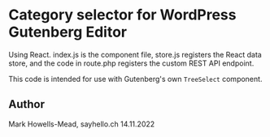 # Category selector for WordPress Gutenberg Editor

Using React. index.js is the component file, store.js registers the React data store, 
and the code in route.php registers the custom REST API endpoint. 

This code is intended for use with Gutenberg's own `TreeSelect` component.

## Author

Mark Howells-Mead, sayhello.ch
14.11.2022
